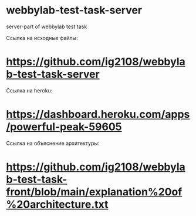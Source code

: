 # webbylab-test-task-server

server-part of webbylab test task

Ссылка на исходные файлы:

# https://github.com/ig2108/webbylab-test-task-server

Ссылка на heroku:

# https://dashboard.heroku.com/apps/powerful-peak-59605

Ссылка на объяснение архитектуры:

# https://github.com/ig2108/webbylab-test-task-front/blob/main/explanation%20of%20architecture.txt
